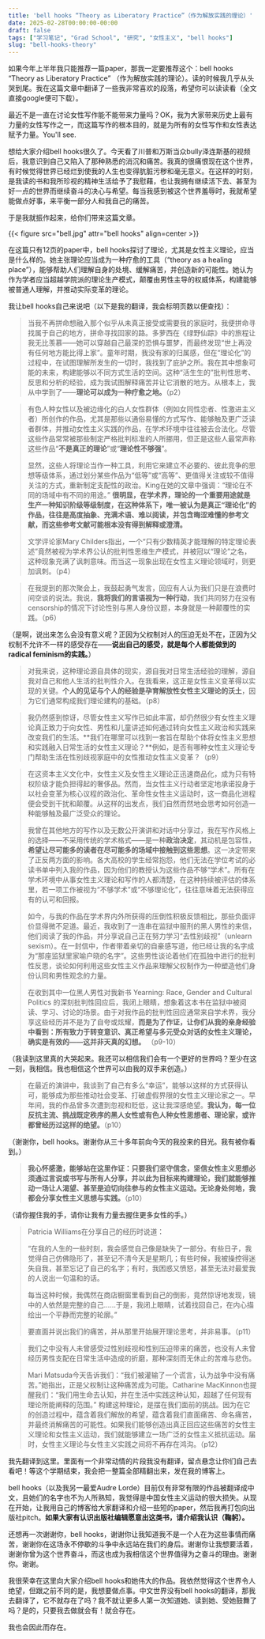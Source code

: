 ```yaml
---
title: 'bell hooks “Theory as Liberatory Practice”（作为解放实践的理论）'
date: 2025-02-28T00:00:00-00:00
draft: false
tags: ["学习笔记", "Grad School", "研究", "女性主义", "bell hooks"]
slug: "bell-hooks-theory" 
---
```



如果今年上半年我只能推荐一篇paper，那我一定要推荐这个：bell hooks “Theory as Liberatory Practice” （作为解放实践的理论）。读的时候我几乎从头哭到尾。我在这篇文章中翻译了一些我非常喜欢的段落，希望你可以读读看（全文直接google便可下载）。

最近不是一直在讨论女性写作能不能带来力量吗？OK，我为大家带来历史上最有力量的女性写作之一，而这篇写作的根本目的，就是为所有的女性写作和女性表达赋予力量。You'll see.  
  
想给大家介绍bell hooks很久了。今天看了川普和万斯当众bully泽连斯基的视频后，我意识到自己又陷入了那种熟悉的消沉和痛苦。我真的很痛恨现在这个世界，有时候觉得世界已经烂到使我的人生也变得肮脏污秽和毫无意义。在这样的时刻，是我读的书和我所珍视的精神生活给予了我慰藉，也让我拥有继续活下去、甚至为好一点的世界而继续奋斗的决心与希望。每当我感到被这个世界羞辱时，我就希望能做点好事，来平衡一部分人和我自己的痛苦。  
  
于是我就振作起来，给你们带来这篇文章。

{{< figure src="bell.jpg" attr="bell hooks" align=center >}}

在这篇只有12页的paper中，bell hooks探讨了理论，尤其是女性主义理论，应当是什么样的。她主张理论应当成为一种疗愈的工具（“theory as a healing place”），能够帮助人们理解自身的处境、缓解痛苦，并创造新的可能性。她认为作为学者应当超越学院派的理论生产模式，颠覆由男性主导的权威体系，构建能够被普通人理解，并推动实际变革的理论。

我让bell hooks自己来说吧（以下是我的翻译，我会标明页数以便查找）：

> 当我不再拼命想融入那个似乎从未真正接受或需要我的家庭时，我便拼命寻找属于自己的地方，拼命寻找回家的路。多萝西在《绿野仙踪》中的旅程让我无比羡慕——她可以穿越自己最深的恐惧与噩梦，而最终发现“世上再没有任何地方能比得上家”。童年时期，我没有家的归属感，但在“理论化”的过程中，在试图理解所发生的一切时，我找到了庇护之所。我在其中想象可能的未来，构建能够以不同方式生活的空间。这种“活生生的”批判性思考、反思和分析的经验，成为我试图解释痛苦并让它消散的地方。从根本上，我从中学到了——**理论可以成为一种疗愈之地。**（p2）

> 有色人种女性以及被边缘化的白人女性群体（例如女同性恋者、性激进主义者）所创作的作品，尤其是那些以通俗易懂的方式写作、能够触及更广泛读者群体，并推动女性主义实践的作品，在学术环境中往往被去合法化。尽管这些作品常常被那些制定严格批判标准的人所挪用，但正是这些人最常声称这些作品“**不是真正的理论**”或“**理论性不够强**”。
> 
> 显然，这些人将理论当作一种工具，利用它来建立不必要的、彼此竞争的思想等级体系，通过划分某些作品为“低等”或“高等”、更值得关注或较不值得关注的方式，重新制定支配性的政治。King在她的文章中强调：“理论在不同的场域中有不同的用途。” **很明显，在学术界，理论的一个重要用途就是生产一种知识阶级等级制度，在这种体系下，唯一被认为是真正“理论化”的作品，往往是高度抽象、充满术语、难以阅读，并包含晦涩难懂的参考文献，而这些参考文献可能根本没有得到解释或澄清。**
> 
> 文学评论家Mary Childers指出，一个“只有少数精英才能理解的特定理论表述”竟然被视为学术界公认的批判性思维生产模式，并被冠以“理论”之名，这种现象充满了讽刺意味。而当这一现象出现在女性主义理论领域时，则更加讽刺。（p4）

> 在我提到的那次聚会上，我鼓起勇气发言，回应有人认为我们只是在浪费时间空谈的说法。我说，**我将我们的言语视为一种行动**，我们共同努力在没有censorship的情况下讨论性别与黑人身份议题，本身就是一种颠覆性的实践。（p6）

（是啊，说出来怎么会没有意义呢？正因为父权制对人的压迫无处不在，正因为父权制不允许不一样的感受存在——**说出自己的感受，就是每个人都能做到的radical feminism的实践。**）

> 对我来说，这种理论源自具体的现实，源自我对日常生活经验的理解，源自我对自己和他人生活的批判性介入。在我看来，这正是女性主义变革得以实现的关键。**个人的见证与个人的经验是孕育解放性女性主义理论的沃土**，因为它们通常构成我们理论建构的基础。（p8）

> 我仍然感到惊讶，尽管女性主义写作已如此丰富，却仍然很少有女性主义理论真正致力于向女性、男性和儿童讲述如何通过转向女性主义政治和实践来改变我们的生活。**我们在哪里可以找到一套旨在帮助个体将女性主义思想和实践融入日常生活的女性主义理论？**例如，是否有哪种女性主义理论专门帮助生活在性别歧视家庭中的女性推动女性主义变革？（p9）

> 在这资本主义文化中，女性主义及女性主义理论正迅速商品化，成为只有特权阶级才能负担得起的奢侈品。然而，当女性主义行动者坚定地承诺投身于以社会变革为核心议程的政治化、革命性女性主义运动时，这一商品化进程便会受到干扰和颠覆。从这样的出发点，我们自然而然地会思考如何创造一种能够触及最广泛受众的理论。
> 
> 我曾在其他地方的写作以及无数公开演讲和对话中分享过，我在写作风格上的选择——不采用传统的学术格式——是一种**政治决定**，其动机是包容性，**希望让尽可能多的读者在尽可能多的场域中接触到这些思想**。这一决定带来了正反两方面的影响。各大高校的学生经常抱怨，他们无法在学位考试的必读书单中列入我的作品，因为他们的教授认为这些作品不够“学术”。所有在学术环境中从事女性主义理论和写作的人都清楚，在这种持续被评估的体系里，若一项工作被视为“不够学术”或“不够理论化”，往往意味着无法获得应有的认可和回报。
> 
> 如今，与我的作品在学术界内外所获得的压倒性积极反馈相比，那些负面评价显得微不足道。最近，我收到了一连串在监狱中服刑的黑人男性的来信，他们阅读了我的作品，并分享说自己正在努力学习“去性别歧视”（unlearn sexism）。在一封信中，作者带着亲切的自豪感写道，他已经让我的名字成为“那座监狱里家喻户晓的名字”。这些男性谈论着他们在孤独中进行的批判性反思，谈论如何利用这些女性主义作品来理解父权制作为一种塑造他们身份认同和男性观念的力量。
> 
> 在收到其中一位黑人男性对我新书 Yearning: Race, Gender and Cultural Politics 的深刻批判性回应后，我闭上眼睛，想象着这本书在监狱中被阅读、学习、讨论的场景。由于对我作品的批判性回应通常来自学术界，我分享这些经历并不是为了自夸或炫耀，**而是为了作证，让你们从我的亲身经验中看到：所有致力于转变意识、真正希望与多元受众对话的女性主义理论，确实是有效的——这并非天真的幻想。** （p9-10）

（我读到这里真的大哭起来。我还可以相信我们会有一个更好的世界吗？至少在这一刻，我相信。我也相信这个世界可以由我的双手来创造。）

> 在最近的演讲中，我谈到了自己有多么“幸运”，能够以这样的方式获得认可，能够成为那些推动社会变革、打破虚假界限的女性主义理论家之一。早年间，我的作品曾多次遭到忽视和贬低，这让我深感绝望。**我认为，每一位反抗主流、挑战既定秩序的黑人女性或有色人种女性思想者、理论家，或许都曾经历过这样的绝望。**（p10）

（谢谢你，bell hooks。谢谢你从三十多年前向今天的我投来的目光。我有被你看到。）

> **我心怀感激，能够站在这里作证：只要我们坚守信念，坚信女性主义思想必须通过言说或书写与所有人分享，并以此为目标来构建理论，我们就能够推动一场让人渴望、甚至是迫切向往参与的女性主义运动。无论身处何地，我都会分享女性主义思想与实践。**（p10）

（请你握住我的手，请你让我有力量去握住更多女性的手。）

> Patricia Williams在分享自己的经历时说道：
> 
> “在我的人生的一些时刻，我会感觉自己像是缺失了一部分。有些日子，我觉得自己仿佛隐形了，甚至记不清今天是星期几；有些时候，我被操控得迷失自我，甚至忘记了自己的名字；有时，我困惑又愤怒，甚至无法对最爱我的人说出一句温和的话。
> 
> 每当这种时候，我偶然在商店橱窗里看到自己的倒影，竟然惊讶地发现，镜中的人依然是完整的自己……于是，我闭上眼睛，试着找回自己，在内心描绘出一个平静而完整的轮廓。”
> 
> 要直面并说出我们的痛苦，并从那里开始展开理论思考，并非易事。（p11）

> 我们之中没有人未曾感受过性别歧视和性别压迫带来的痛苦，也没有人未曾经历男性支配在日常生活中造成的折磨，那种深刻而无休止的苦难与悲伤。
> 
> Mari Matsuda今天告诉我们：“我们被灌输了一个谎言，认为战争中没有痛苦。”她指出，正是父权制让这种痛苦成为可能。Catharine MacKinnon也提醒我们：“我们用生命去认知，并在生活中实践这种认知，超越了任何现有理论所能阐释的范围。” 构建这种理论，是摆在我们面前的挑战。因为在它的创造过程中，蕴含着我们解放的希望，蕴含着我们直面痛苦、命名痛苦，并最终消解痛苦的可能性。如果我们能够创造出真正回应这些痛苦的女性主义理论和女性主义运动，我们就能够建立一场广泛的女性主义抵抗运动。届时，女性主义理论与女性主义实践之间将不再存在鸿沟。（p12）

我先翻译到这里。里面有一个非常动情的片段我没有翻译，留点悬念让你们自己去看吧！等这个学期结束，我会把一整篇全部精翻出来，发在我的博客上。

bell hooks（以及我另一最爱Audre Lorde）目前仅有非常有限的作品被翻译成中文，且她们的名字也不为人所熟知，我觉得是中国女性主义运动的很大损失。从现在开始，让我用自己的博客给大家翻译和介绍一些短的paper，然后我再打包向出版社pitch。**如果大家有认识出版社编辑愿意出这类书，请介绍我认识（鞠躬）。**

还想再一次谢谢你，bell hooks，谢谢你让我知道我不是一个人在为这些事情而痛苦，谢谢你在这场永不停歇的斗争中永远站在我们的身后。谢谢你让我想要活着，谢谢你曾为这个世界奋斗，而这也成为我相信这个世界值得为之奋斗的理由。谢谢你。谢谢。

我很荣幸在这里向大家介绍bell hooks和她伟大的作品。我依然觉得这个世界令人绝望，但跟之前不同的是，我想要做点事。中文世界没有bell hooks的翻译，那我去翻译了，它不就存在了吗？我不就让更多人第一次知道她、读到她、受她鼓舞了吗？是的，只要我去做就会有！就会存在。

我也会因此而存在。